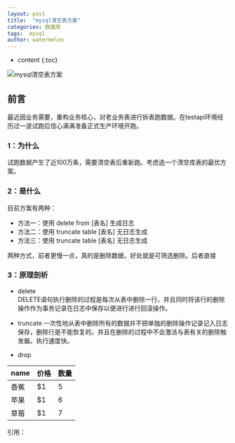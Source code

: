 ```yaml
---
layout: post
title:  "mysql清空表方案"
categories: 数据库
tags:  mysql
author: watermelon
---
```

* content
{:toc}

![mysql清空表方案](https://images.gitee.com/uploads/images/2019/0129/140239_1e240ff4_1210188.jpeg)
## 前言
最近因业务需要，重构业务核心，对老业务表进行拆表跑数据。在testapi环境经历过一波试跑后信心满满准备正式生产环境开跑。






### 1：为什么
试跑数据产生了近100万条，需要清空表后重新跑。考虑选一个清空库表的最优方案。

### 2：是什么
目前方案有两种：
* 方法一：使用 delete from [表名]    生成日志
* 方法二：使用 truncate table [表名]    无日志生成
* 方法三：使用 truncate table [表名]    无日志生成

两种方式，前者更慢一点，真的是删除数据，好处就是可筛选删除。后者直接

### 3：原理剖析
* delete  
DELETE语句执行删除的过程是每次从表中删除一行，并且同时将该行的删除操作作为事务记录在日志中保存以便进行进行回滚操作。

* truncate
一次性地从表中删除所有的数据并不把单独的删除操作记录记入日志保存，删除行是不能恢复的。并且在删除的过程中不会激活与表有关的删除触发器。执行速度快。

* drop

name | 价格 |  数量  
-|-|-
香蕉 | $1 | 5 |
苹果 | $1 | 6 |
草莓 | $1 | 7 |

引用：


